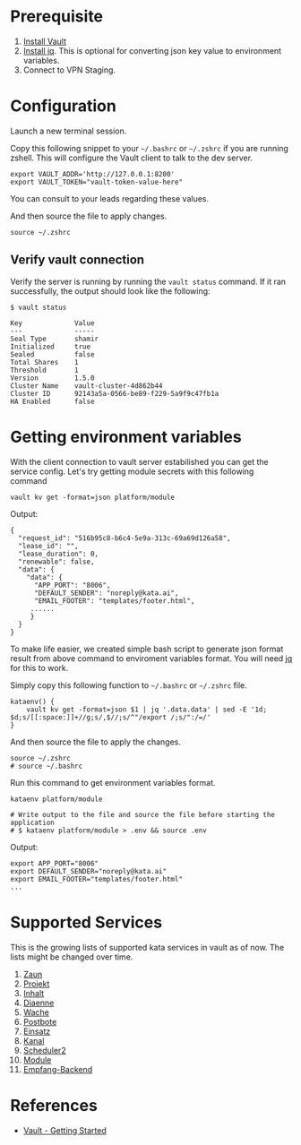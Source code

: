 # Prerequisite
1. [Install Vault](https://learn.hashicorp.com/tutorials/vault/getting-started-install?in=vault/getting-started#install-vault)
2. [Install jq](https://stedolan.github.io/jq/). This is optional for converting json key value to environment variables.
3. Connect to VPN Staging.

# Configuration

Launch a new terminal session.

Copy this following snippet to your `~/.bashrc` or `~/.zshrc` if you are running zshell. This will configure the Vault client to talk to the dev server. 


```shell-session
export VAULT_ADDR='http://127.0.0.1:8200'
export VAULT_TOKEN="vault-token-value-here"
```

You can consult to your leads regarding these values.

And then source the file to apply changes.

```shell-session
source ~/.zshrc
```

## Verify vault connection

Verify the server is running by running the `vault status` command. If it ran successfully, the output should look like the following:

```shell-session
$ vault status

Key             Value
---             -----
Seal Type       shamir
Initialized     true
Sealed          false
Total Shares    1
Threshold       1
Version         1.5.0
Cluster Name    vault-cluster-4d862b44
Cluster ID      92143a5a-0566-be89-f229-5a9f9c47fb1a
HA Enabled      false
```

# Getting environment variables
With the client connection to vault server estabilished you can get the service config. Let's try getting module secrets with this following command

```shell-session
vault kv get -format=json platform/module
```

Output:
```
{                                                                                            
  "request_id": "516b95c8-b6c4-5e9a-313c-69a69d126a58",       
  "lease_id": "",                                                                            
  "lease_duration": 0,                        
  "renewable": false,                                                                        
  "data": {                                   
    "data": {                                 
      "APP_PORT": "8006",                                                                    
      "DEFAULT_SENDER": "noreply@kata.ai",
      "EMAIL_FOOTER": "templates/footer.html", 
	 ......
	 }
  }
}
```

To make life easier, we created simple bash script to generate json format result from above command to enviroment variables format.  You will need [jq](https://stedolan.github.io/jq) for this to work. 

Simply copy this following function to `~/.bashrc` or `~/.zshrc` file.

```shell-session
kataenv() {
    vault kv get -format=json $1 | jq '.data.data' | sed -E '1d; $d;s/[[:space:]]+//g;s/,$//;s/^"/export /;s/":/=/'
}
```

And then source the file to apply the changes.
```shell-session
source ~/.zshrc
# source ~/.bashrc
```

Run this command to get environment variables format.
```shell-session
kataenv platform/module

# Write output to the file and source the file before starting the application
# $ kataenv platform/module > .env && source .env
```

Output:
```shell-session
export APP_PORT="8006"
export DEFAULT_SENDER="noreply@kata.ai"
export EMAIL_FOOTER="templates/footer.html"
...
```

# Supported Services
This is the growing lists of supported kata services in vault as of now. The lists might be changed over time.

1. [Zaun](https://gitlab.com/kata-ai/quelle/-/tree/master/zaun)
2. [Projekt](https://gitlab.com/kata-ai/quelle/-/tree/master/projekt)
3. [Inhalt](https://gitlab.com/kata-ai/quelle/-/tree/master/inhalt)
4. [Diaenne](https://gitlab.com/kata-ai/quelle/-/tree/master/diaenne)
5. [Wache](https://gitlab.com/kata-ai/quelle/-/tree/master/wache)
6. [Postbote](https://gitlab.com/kata-ai/quelle/-/tree/master/postbote)
7. [Einsatz](https://gitlab.com/kata-ai/quelle/-/tree/master/einsatz)
8. [Kanal](https://gitlab.com/kata-ai/quelle/-/tree/master/kanal)
9. [Scheduler2](https://gitlab.com/kata-ai/quelle/-/tree/master/scheduler2)
10. [Module](https://gitlab.com/kata-ai/quelle/-/tree/master/module)
11. [Empfang-Backend](https://gitlab.com/kata-ai/quelle/-/tree/master/empfang-backend)

# References
- [Vault - Getting Started](https://learn.hashicorp.com/collections/vault/getting-started)
